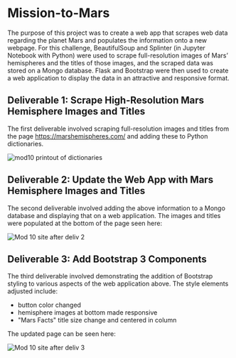 # Mission-to-Mars

The purpose of this project was to create a web app that scrapes web data regarding the planet Mars and populates the information onto a new webpage. For this challenge, BeautifulSoup and Splinter (in Jupyter Notebook with Python) were used to scrape full-resolution images of Mars’ hemispheres and the titles of those images, and the scraped data was stored on a Mongo database. Flask and Bootstrap were then used to create a web application to display the data in an attractive and responsive format.

## Deliverable 1: Scrape High-Resolution Mars Hemisphere Images and Titles
The first deliverable involved scraping full-resolution images and titles from the page https://marshemispheres.com/ and adding these to Python dictionaries. 

![mod10 printout of dictionaries](https://user-images.githubusercontent.com/100863488/167629330-5c1e6a81-5b91-4723-8b8b-896b11073893.png)


## Deliverable 2: Update the Web App with Mars Hemisphere Images and Titles
The second deliverable involved adding the above information to a Mongo database and displaying that on a web application. The images and titles were populated at the bottom of the page seen here:

![Mod 10 site after deliv 2](https://user-images.githubusercontent.com/100863488/167629474-a332be4f-c670-4c48-ab3f-9d85ff4944d2.png)


  
## Deliverable 3: Add Bootstrap 3 Components
The third deliverable involved demonstrating the addition of Bootstrap styling to various aspects of the web application above. The style elements adjusted include:

* button color changed
* hemisphere images at bottom made responsive
* "Mars Facts" title size change and centered in column

The updated page can be seen here:

![Mod 10 site after deliv 3](https://user-images.githubusercontent.com/100863488/167629465-61630d99-f48a-4c63-ae2b-817e10345ddc.png)
